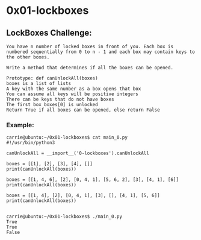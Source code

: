 # 0x01-lockboxes

## LockBoxes Challenge:
    You have n number of locked boxes in front of you. Each box is numbered sequentially from 0 to n - 1 and each box may contain keys to the other boxes.

    Write a method that determines if all the boxes can be opened.

    Prototype: def canUnlockAll(boxes)
    boxes is a list of lists
    A key with the same number as a box opens that box
    You can assume all keys will be positive integers
    There can be keys that do not have boxes
    The first box boxes[0] is unlocked
    Return True if all boxes can be opened, else return False

### Example:
    carrie@ubuntu:~/0x01-lockboxes$ cat main_0.py
    #!/usr/bin/python3

    canUnlockAll = __import__('0-lockboxes').canUnlockAll

    boxes = [[1], [2], [3], [4], []]
    print(canUnlockAll(boxes))

    boxes = [[1, 4, 6], [2], [0, 4, 1], [5, 6, 2], [3], [4, 1], [6]]
    print(canUnlockAll(boxes))

    boxes = [[1, 4], [2], [0, 4, 1], [3], [], [4, 1], [5, 6]]
    print(canUnlockAll(boxes))


    carrie@ubuntu:~/0x01-lockboxes$ ./main_0.py
    True
    True
    False
